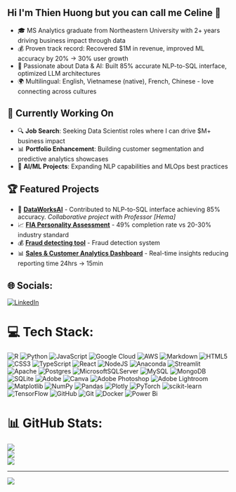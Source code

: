 ## Hi I'm Thien Huong but you can call me Celine 👋


- 🎓 MS Analytics graduate from Northeastern University with 2+ years driving business impact through data <br>
- 💰 Proven track record: Recovered $1M in revenue, improved ML accuracy by 20% → 30% user growth
- 🤖 Passionate about Data & AI: Built 85% accurate NLP-to-SQL interface, optimized LLM architectures
- 🌍 Multilingual: English, Vietnamese (native), French, Chinese - love connecting across cultures

## 🚀 Currently Working On
- 🔍 **Job Search**: Seeking Data Scientist roles where I can drive $M+ business impact
- 📊 **Portfolio Enhancement**: Building customer segmentation and predictive analytics showcases
- 🤖 **AI/ML Projects**: Expanding NLP capabilities and MLOps best practices

## 🏆 Featured Projects
- 🤖 **[DataWorksAI](https://github.com/hemadataworksai/ipedsllm_accuracy_Fall2024)** - Contributed to NLP-to-SQL interface achieving 85% accuracy. *Collaborative project with Professor [Hema]*
- 📈 **[FIA Personality Assessment](https://fia-relationship-assessment.vercel.app)** - 49% completion rate vs 20-30% industry standard  
- 💰 **[Fraud detecting tool](https://fraud-detection-system-mqh3ezgaqpkexuuwdi9wte.streamlit.app/Analytics_Dashboard)** - Fraud detection system 
- 📊 **[Sales & Customer Analytics Dashboard](https://public.tableau.com/views/SalesCustomerDashboards_17417397191060/SalesDashboard?%3Aembed=yes&amp%3B%3AshowVizHome=no&amp%3B%3Atoolbar=yes#1)** - Real-time insights reducing reporting time 24hrs → 15min
  
## 🌐 Socials:
[![LinkedIn](https://img.shields.io/badge/LinkedIn-%230077B5.svg?logo=linkedin&logoColor=white)](https://linkedin.com/in/https://www.linkedin.com/in/thien-huong-ho-299742200/) 

# 💻 Tech Stack:
![R](https://img.shields.io/badge/r-%23276DC3.svg?style=for-the-badge&logo=r&logoColor=white) ![Python](https://img.shields.io/badge/python-3670A0?style=for-the-badge&logo=python&logoColor=ffdd54) ![JavaScript](https://img.shields.io/badge/javascript-%23323330.svg?style=for-the-badge&logo=javascript&logoColor=%23F7DF1E) ![Google Cloud](https://img.shields.io/badge/GoogleCloud-%234285F4.svg?style=for-the-badge&logo=google-cloud&logoColor=white) ![AWS](https://img.shields.io/badge/AWS-%23FF9900.svg?style=for-the-badge&logo=amazon-aws&logoColor=white) ![Markdown](https://img.shields.io/badge/markdown-%23000000.svg?style=for-the-badge&logo=markdown&logoColor=white) ![HTML5](https://img.shields.io/badge/html5-%23E34F26.svg?style=for-the-badge&logo=html5&logoColor=white) ![CSS3](https://img.shields.io/badge/css3-%231572B6.svg?style=for-the-badge&logo=css3&logoColor=white) ![TypeScript](https://img.shields.io/badge/typescript-%23007ACC.svg?style=for-the-badge&logo=typescript&logoColor=white) ![React](https://img.shields.io/badge/react-%2320232a.svg?style=for-the-badge&logo=react&logoColor=%2361DAFB) ![NodeJS](https://img.shields.io/badge/node.js-6DA55F?style=for-the-badge&logo=node.js&logoColor=white) ![Anaconda](https://img.shields.io/badge/Anaconda-%2344A833.svg?style=for-the-badge&logo=anaconda&logoColor=white) ![Streamlit](https://img.shields.io/badge/Streamlit-%23FE4B4B.svg?style=for-the-badge&logo=streamlit&logoColor=white) ![Apache](https://img.shields.io/badge/apache-%23D42029.svg?style=for-the-badge&logo=apache&logoColor=white) ![Postgres](https://img.shields.io/badge/postgres-%23316192.svg?style=for-the-badge&logo=postgresql&logoColor=white) ![MicrosoftSQLServer](https://img.shields.io/badge/Microsoft%20SQL%20Server-CC2927?style=for-the-badge&logo=microsoft%20sql%20server&logoColor=white) ![MySQL](https://img.shields.io/badge/mysql-4479A1.svg?style=for-the-badge&logo=mysql&logoColor=white) ![MongoDB](https://img.shields.io/badge/MongoDB-%234ea94b.svg?style=for-the-badge&logo=mongodb&logoColor=white) ![SQLite](https://img.shields.io/badge/sqlite-%2307405e.svg?style=for-the-badge&logo=sqlite&logoColor=white) ![Adobe](https://img.shields.io/badge/adobe-%23FF0000.svg?style=for-the-badge&logo=adobe&logoColor=white) ![Canva](https://img.shields.io/badge/Canva-%2300C4CC.svg?style=for-the-badge&logo=Canva&logoColor=white) ![Adobe Photoshop](https://img.shields.io/badge/adobe%20photoshop-%2331A8FF.svg?style=for-the-badge&logo=adobe%20photoshop&logoColor=white) ![Adobe Lightroom](https://img.shields.io/badge/Adobe%20Lightroom-31A8FF.svg?style=for-the-badge&logo=Adobe%20Lightroom&logoColor=white) ![Matplotlib](https://img.shields.io/badge/Matplotlib-%23ffffff.svg?style=for-the-badge&logo=Matplotlib&logoColor=black) ![NumPy](https://img.shields.io/badge/numpy-%23013243.svg?style=for-the-badge&logo=numpy&logoColor=white) ![Pandas](https://img.shields.io/badge/pandas-%23150458.svg?style=for-the-badge&logo=pandas&logoColor=white) ![Plotly](https://img.shields.io/badge/Plotly-%233F4F75.svg?style=for-the-badge&logo=plotly&logoColor=white) ![PyTorch](https://img.shields.io/badge/PyTorch-%23EE4C2C.svg?style=for-the-badge&logo=PyTorch&logoColor=white) ![scikit-learn](https://img.shields.io/badge/scikit--learn-%23F7931E.svg?style=for-the-badge&logo=scikit-learn&logoColor=white) ![TensorFlow](https://img.shields.io/badge/TensorFlow-%23FF6F00.svg?style=for-the-badge&logo=TensorFlow&logoColor=white) ![GitHub](https://img.shields.io/badge/github-%23121011.svg?style=for-the-badge&logo=github&logoColor=white) ![Git](https://img.shields.io/badge/git-%23F05033.svg?style=for-the-badge&logo=git&logoColor=white) ![Docker](https://img.shields.io/badge/docker-%230db7ed.svg?style=for-the-badge&logo=docker&logoColor=white) ![Power Bi](https://img.shields.io/badge/power_bi-F2C811?style=for-the-badge&logo=powerbi&logoColor=black)
# 📊 GitHub Stats:
![](https://github-readme-stats.vercel.app/api?username=celineho03&theme=shadow_blue&hide_border=false&include_all_commits=false&count_private=true)<br/>
![](https://nirzak-streak-stats.vercel.app/?user=celineho03&theme=shadow_blue&hide_border=false)<br/>
![](https://github-readme-stats.vercel.app/api/top-langs/?username=celineho03&theme=shadow_blue&hide_border=false&include_all_commits=false&count_private=true&layout=compact)

---
[![](https://visitcount.itsvg.in/api?id=celineho03&icon=0&color=0)](https://visitcount.itsvg.in)

<!-- Proudly created with GPRM ( https://gprm.itsvg.in ) -->
